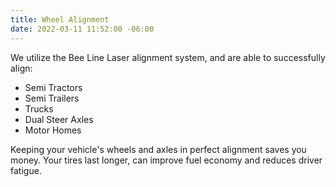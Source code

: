```yaml
---
title: Wheel Alignment
date: 2022-03-11 11:52:00 -06:00
---
```


We utilize the Bee Line Laser alignment system, and are able to successfully align:
- Semi Tractors
- Semi Trailers
- Trucks
- Dual Steer Axles 
- Motor Homes

Keeping your vehicle's wheels and axles in perfect alignment saves you money.  Your tires last longer, can improve fuel economy and reduces driver fatigue.